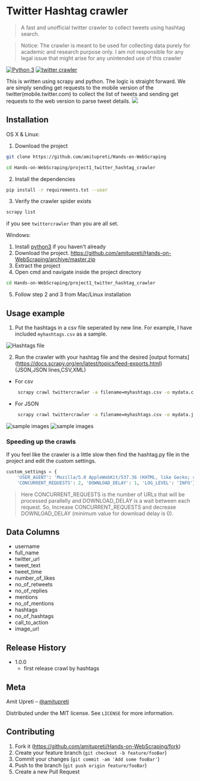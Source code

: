 
# Twitter Hashtag crawler
> A fast and unofficial twitter crawler to collect tweets using hashtag search.

> Notice: The crawler is meant to be used for collecting data purely for academic and research purpose only. I am not responsible for any legal issue that might arise for any unintended use of this crawler

[![Python 3](https://img.shields.io/badge/python-3.6-blue.svg)](https://www.python.org/downloads/release/python-360/)
[![twitter crawler](https://img.shields.io/badge/twittercrawler-1.0-green)](https://github.com/amitupreti/Hands-on-WebScraping/tree/master/project1_twitter_hashtag_crawler)

This is written using scrapy and python. The logic is straight forward. We are simply sending get requests to the mobile version of the twitter(mobile.twitter.com) to collect the list of tweets and sending get requests to the web version to parse tweet details.
![](header.png)

## Installation

OS X & Linux:

1. Download the project

```sh
git clone https://github.com/amitupreti/Hands-on-WebScraping

cd Hands-on-WebScraping/project1_twitter_hashtag_crawler
```
2. Install the dependencies

```sh
pip install -r requirements.txt --user
```

3. Verify the crawler spider exists

```sh
scrapy list
```
if you see `twittercrawler` than you are all set.


Windows:
1. Install [python3](https://www.python.org/downloads/) if you haven't already
2. Download the project. https://github.com/amitupreti/Hands-on-WebScraping/archive/master.zip
3. Extract the project 
4. Open cmd and navigate inside the project directory
```sh
cd Hands-on-WebScraping/project1_twitter_hashtag_crawler
```
5. Follow step 2 and 3 from Mac/Linux installation



## Usage example

1. Put the hashtags in a csv file seperated by new line. For example, I have included `myhashtags.csv` as a sample.

![Hashtags file](https://i.paste.pics/225079df0d3dc27d66430b1553b2ac39.png)

2. Run the crawler with your hashtag file and the desired [output formats] (https://docs.scrapy.org/en/latest/topics/feed-exports.html)(JSON,JSON lines,CSV,XML)

* For csv
   ```sh
    scrapy crawl twittercrawler -a filename=myhashtags.csv -o mydata.csv

   ```
   
* For JSON
   ```sh
    scrapy crawl twittercrawler -a filename=myhashtags.csv -o mydata.json

   ```
![sample images](https://i.paste.pics/4a5826a6a090522e5326bb11838258df.png)
![sample images](https://i.paste.pics/68a64bab743150e00af4cd9eea9af8dc.png)


### Speeding up the crawls
If you feel like the crawler is a little slow then find the hashtag.py file in the project and edit the custom settings.
```py
custom_settings = {
    'USER_AGENT': 'Mozilla/5.0 AppleWebKit/537.36 (KHTML, like Gecko; compatible; Googlebot/2.1; +http://www.google.com/bot.html) Safari/537.36',
    'CONCURRENT_REQUESTS': 2, 'DOWNLOAD_DELAY': 1, 'LOG_LEVEL': 'INFO'}
```
> Here CONCURRENT_REQUESTS is the number of URLs that will be processed parallelly and DOWNLOAD_DELAY is a wait between each  request. So, Increase CONCURRENT_REQUESTS and decrease DOWNLOAD_DELAY (minimum value for download delay is 0).


## Data Columns
* username
* full_name
* twitter_url
* tweet_text
* tweet_time
* number_of_likes
* no_of_retweets
* no_of_replies
* mentions
* no_of_mentions
* hashtags
* no_of_hashtags
* call_to_action
* image_url

## Release History

* 1.0.0
    * first release crawl by hashtags

## Meta

Amit Upreti – [@amitupreti](https://www.linkedin.com/in/amitupreti/) 

Distributed under the MIT license. See ``LICENSE`` for more information.


## Contributing

1. Fork it (<https://github.com/amitupreti/Hands-on-WebScraping/fork>)
2. Create your feature branch (`git checkout -b feature/fooBar`)
3. Commit your changes (`git commit -am 'Add some fooBar'`)
4. Push to the branch (`git push origin feature/fooBar`)
5. Create a new Pull Request
